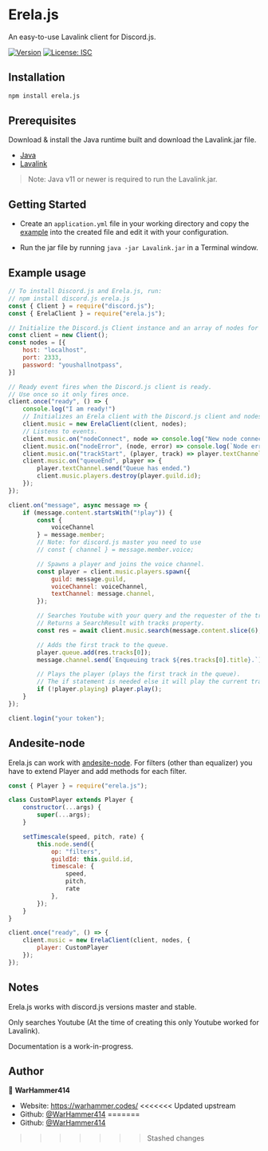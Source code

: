 # Erela.js

An easy-to-use Lavalink client for Discord.js.

[![Version](https://img.shields.io/npm/v/erela.js.svg)](https://www.npmjs.com/package/erela.js)
[![License: ISC](https://img.shields.io/badge/License-ISC-yellow.svg)](#)

## Installation

```bash
npm install erela.js
```

## Prerequisites

Download & install the Java runtime built and download the Lavalink.jar file.

- [Java](https://www.java.com/en/download)
- [Lavalink](https://ci.fredboat.com/viewLog.html?buildId=lastSuccessful&buildTypeId=Lavalink_Build&tab=artifacts&guest=1)

> Note: Java v11 or newer is required to run the Lavalink.jar.

## Getting Started

- Create an `application.yml` file in your working directory and copy the [example](https://github.com/Frederikam/Lavalink/blob/master/LavalinkServer/application.yml.example) into the created file and edit it with your configuration.

- Run the jar file by running `java -jar Lavalink.jar` in a Terminal window.

## Example usage

```javascript
// To install Discord.js and Erela.js, run:
// npm install discord.js erela.js
const { Client } = require("discord.js");
const { ErelaClient } = require("erela.js");

// Initialize the Discord.js Client instance and an array of nodes for Erela.js.
const client = new Client();
const nodes = [{
    host: "localhost",
    port: 2333,
    password: "youshallnotpass",
}]

// Ready event fires when the Discord.js client is ready.
// Use once so it only fires once.
client.once("ready", () => {
    console.log("I am ready!")
    // Initializes an Erela client with the Discord.js client and nodes.
    client.music = new ErelaClient(client, nodes);
    // Listens to events.
    client.music.on("nodeConnect", node => console.log("New node connected"));
    client.music.on("nodeError", (node, error) => console.log(`Node error: ${error.message}`));
    client.music.on("trackStart", (player, track) => player.textChannel.send(`Now playing: ${track.title}`));
    client.music.on("queueEnd", player => {
        player.textChannel.send("Queue has ended.")
        client.music.players.destroy(player.guild.id);
    });
});

client.on("message", async message => {
    if (message.content.startsWith("!play")) {
        const {
            voiceChannel
        } = message.member;
        // Note: for discord.js master you need to use
        // const { channel } = message.member.voice;

        // Spawns a player and joins the voice channel.
        const player = client.music.players.spawn({
            guild: message.guild,
            voiceChannel: voiceChannel,
            textChannel: message.channel,
        });

        // Searches Youtube with your query and the requester of the track(s).
        // Returns a SearchResult with tracks property.
        const res = await client.music.search(message.content.slice(6), message.author);

        // Adds the first track to the queue.
        player.queue.add(res.tracks[0]);
        message.channel.send(`Enqueuing track ${res.tracks[0].title}.`)

        // Plays the player (plays the first track in the queue).
        // The if statement is needed else it will play the current track again
        if (!player.playing) player.play();
    }
});

client.login("your token");
```

## Andesite-node

Erela.js can work with [andesite-node](https://github.com/natanbc/andesite-node). For filters (other than equalizer) you have to extend Player and add methods for each filter.

```javascript
const { Player } = require("erela.js");

class CustomPlayer extends Player {
    constructor(...args) {
        super(...args);
    }

    setTimescale(speed, pitch, rate) {
        this.node.send({
            op: "filters",
            guildId: this.guild.id,
            timescale: {
                speed,
                pitch,
                rate
            },
        });
    }
}

client.once("ready", () => {
    client.music = new ErelaClient(client, nodes, {
        player: CustomPlayer
    });
});
```

## Notes

Erela.js works with discord.js versions master and stable.

Only searches Youtube (At the time of creating this only Youtube worked for Lavalink).

Documentation is a work-in-progress.

## Author

👤 **WarHammer414**

- Website: <https://warhammer.codes/>
<<<<<<< Updated upstream
- Github: [@WarHammer414](https://github.com/WarHammer414)
=======
- Github: [@WarHammer414](https://github.com/WarHammer414)
>>>>>>> Stashed changes
